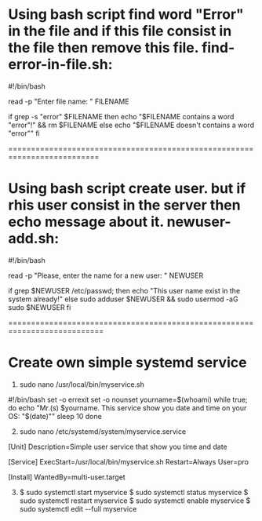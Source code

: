 # Using bash script find word "Error" in the file and if this file consist in the file then remove this file. find-error-in-file.sh:

#!/bin/bash

read -p "Enter file name: " FILENAME

if grep -s "error" $FILENAME
	then 
		echo "$FILENAME contains a word "error"!" && rm $FILENAME
	else
		echo "$FILENAME doesn't contains a word "error""
fi

==========================================================================

# Using bash script create user. but if rhis user consist in the server then echo message about it. newuser-add.sh:

#!/bin/bash

read -p "Please, enter the name for a new user: " NEWUSER

if grep $NEWUSER /etc/passwd; then
	echo "This user name exist in the system already!"
else
	sudo adduser $NEWUSER && sudo usermod -aG sudo $NEWUSER
fi

===========================================================================

# Create own simple systemd service

1)  sudo nano /usr/local/bin/myservice.sh

#!/bin/bash
set -o errexit
set -o nounset
yourname=$(whoami)
while true; do
  echo "Mr.(s) $yourname. This service show you date and time on your OS: "$(date)""
  sleep 10
done


2)  sudo nano /etc/systemd/system/myservice.service

[Unit]
Description=Simple user service that show you time and date

[Service]
ExecStart=/usr/local/bin/myservice.sh
Restart=Always
User=pro

[Install]
WantedBy=multi-user.target


3) $ sudo systemctl start myservice
   $ sudo systemctl status myservice
   $ sudo systemctl restart myservice
   $ sudo systemctl enable myservice
   $ sudo systemctl edit --full myservice
 
